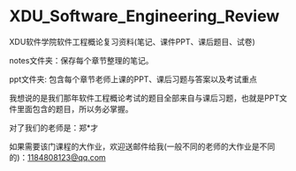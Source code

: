 # XDU_Software_Engineering_Review
XDU软件学院软件工程概论复习资料(笔记、课件PPT、课后题目、试卷)

notes文件夹：保存每个章节整理的笔记。

ppt文件夹: 包含每个章节老师上课的PPT、课后习题与答案以及考试重点

我想说的是我们那年软件工程概论考试的题目全部来自与课后习题，也就是PPT文件里面包含的题目，所以务必掌握。

对了我们的老师是：郑*才

如果需要该门课程的大作业，欢迎送邮件给我(一般不同的老师的大作业是不同的)：1184808123@qq.com
